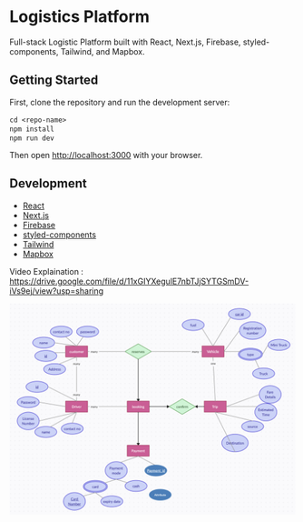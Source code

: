 # Logistics Platform

Full-stack Logistic Platform built with React, Next.js, Firebase, styled-components, Tailwind, and Mapbox.

## Getting Started

First, clone the repository and run the development server:

```
cd <repo-name>
npm install
npm run dev
```

Then open [http://localhost:3000](http://localhost:3000) with your browser.

## Development

* [React](https://reactjs.org/)
* [Next.js](https://nextjs.org/)
* [Firebase](https://firebase.google.com/)
* [styled-components](https://styled-components.com/)
* [Tailwind](https://tailwindcss.com/)
* [Mapbox](https://www.mapbox.com/)

Video Explaination : https://drive.google.com/file/d/11xGIYXegulE7nbTJjSYTGSmDV-iVs9ej/view?usp=sharing

![ER Diagram](/ss/ER.png)